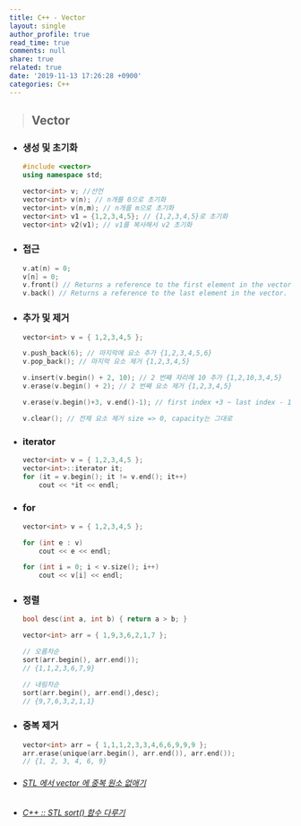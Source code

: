```yaml
---
title: C++ - Vector
layout: single
author_profile: true
read_time: true
comments: null
share: true
related: true
date: '2019-11-13 17:26:28 +0900'
categories: C++
---
```


> ## Vector 

* ### 생성 및 초기화

	```c++
	#include <vector>
	using namespace std;

	vector<int> v; //선언
	vector<int> v(n); // n개를 0으로 초기화
	vector<int> v(n,m); // n개를 m으로 초기화
	vector<int> v1 = {1,2,3,4,5}; // {1,2,3,4,5}로 초기화
	vector<int> v2(v1); // v1를 복사해서 v2 초기화
	```
	
* ###  접근
	```c++
	v.at(n) = 0; 
	v[n] = 0; 
	v.front() // Returns a reference to the first element in the vector.
	v.back() // Returns a reference to the last element in the vector.
	```
	
* ###  추가 및 제거
	```c++
	vector<int> v = { 1,2,3,4,5 };
	
	v.push_back(6); // 마지막에 요소 추가 {1,2,3,4,5,6}
	v.pop_back(); // 마지막 요소 제거 {1,2,3,4,5}
	
	v.insert(v.begin() + 2, 10); // 2 번째 자리에 10 추가 {1,2,10,3,4,5}
	v.erase(v.begin() + 2); // 2 번째 요소 제거 {1,2,3,4,5}
	
	v.erase(v.begin()+3, v.end()-1); // first index +3 ~ last index - 1 까지의 요소를 제거 {1,2,3,5}
	
	v.clear(); // 전체 요소 제거 size => 0, capacity는 그대로

	```

* ###  iterator
	```c++
	vector<int> v = { 1,2,3,4,5 };
	vector<int>::iterator it;
	for (it = v.begin(); it != v.end(); it++)
		cout << *it << endl;
	```

* ###  for
	```c++
	vector<int> v = { 1,2,3,4,5 };
	
	for (int e : v)
		cout << e << endl;
	
	for (int i = 0; i < v.size(); i++)
		cout << v[i] << endl;
	```
	
* ###  정렬
	```c++
	bool desc(int a, int b) { return a > b; }
	
	vector<int> arr = { 1,9,3,6,2,1,7 };

	// 오름차순
	sort(arr.begin(), arr.end());
	// {1,1,2,3,6,7,9}

	// 내림차순
	sort(arr.begin(), arr.end(),desc);
	// {9,7,6,3,2,1,1}
	```	

* ###  중복 제거
	```c++
	vector<int> arr = { 1,1,1,2,3,3,4,6,6,9,9,9 };
	arr.erase(unique(arr.begin(), arr.end()), arr.end());
	// {1, 2, 3, 4, 6, 9}
	```	
	
* ###### [STL 에서 vector 에 중복 원소 없애기]
* ###### [C++ :: STL sort() 함수 다루기]

[STL 에서 vector 에 중복 원소 없애기]: https://sgc109.tistory.com/99
[C++ :: STL sort() 함수 다루기]:https://hongku.tistory.com/153